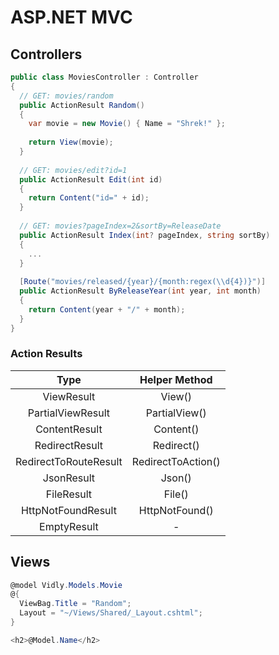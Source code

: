 # ASP.NET MVC

## Controllers
```cs
public class MoviesController : Controller
{
  // GET: movies/random
  public ActionResult Random()
  {
    var movie = new Movie() { Name = "Shrek!" };
    
    return View(movie);
  }
  
  // GET: movies/edit?id=1
  public ActionResult Edit(int id)
  {
    return Content("id=" + id);
  }
  
  // GET: movies?pageIndex=2&sortBy=ReleaseDate
  public ActionResult Index(int? pageIndex, string sortBy)
  {
    ...
  }
  
  [Route("movies/released/{year}/{month:regex(\\d{4})}")]
  public ActionResult ByReleaseYear(int year, int month)
  {
    return Content(year + "/" + month);
  }
}
```

### Action Results
|Type|Helper Method|
|:---:|:---:|
|ViewResult|View()|
|PartialViewResult|PartialView()|
|ContentResult|Content()|
|RedirectResult|Redirect()|
|RedirectToRouteResult|RedirectToAction()|
|JsonResult|Json()|
|FileResult|File()|
|HttpNotFoundResult|HttpNotFound()|
|EmptyResult|-|

## Views
```cs
@model Vidly.Models.Movie
@{
  ViewBag.Title = "Random";
  Layout = "~/Views/Shared/_Layout.cshtml";
}

<h2>@Model.Name</h2>
```
